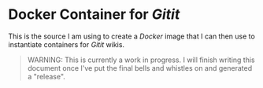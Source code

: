 # Docker Container for *Gitit*

This is the source I am using to create a *Docker* image that I can then use to instantiate 
containers for *Gitit* wikis.

> WARNING: This is currently a work in progress. I will finish writing this
> document once I've put the final bells and whistles on and generated a
> "release".


